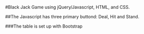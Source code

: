 #Black Jack Game using jQuery/Javascript, HTML, and CSS.

##The Javascript has three primary buttond: Deal, Hit and Stand.

###The table is set up with Bootstrap

